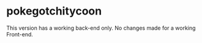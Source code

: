 # pokegotchitycoon
This version has a working back-end only. No changes made for a working Front-end.
